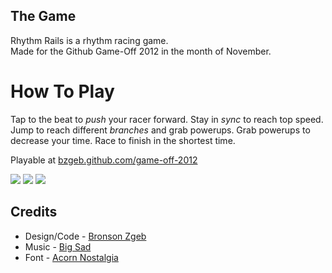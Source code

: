 ## The Game

Rhythm Rails is a rhythm racing game.  
Made for the Github Game-Off 2012 in the month of November.

# How To Play
Tap to the beat to _push_ your racer forward. Stay in _sync_ to reach top speed. Jump to reach different _branches_ and grab powerups. Grab powerups to decrease your time. Race to finish in the shortest time.

Playable at [bzgeb.github.com/game-off-2012](http://bzgeb.github.com/game-off-2012)

<img src="http://i.imgur.com/o1ToD.png">

<img src="http://i.imgur.com/AQKdF.png">

<img src="http://i.imgur.com/Y3PTa.png">


## Credits
* Design/Code - [Bronson Zgeb](http://bronsonzgeb.blogspot.ca/) 
* Music - [Big Sad](http://bigsad.bandcamp.com/)
* Font - [Acorn Nostalgia](http://fontstruct.com/fontstructions/show/633012)
